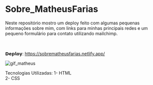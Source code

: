 # Sobre_MatheusFarias
Neste repositório mostro um deploy feito com algumas pequenas informações sobre mim, com links para minhas principais redes e um pequeno formulário para contato utilizando mailchimp.
<br><br><br>

𝗗𝗲𝗽𝗹𝗼𝘆: https://sobrematheusfarias.netlify.app/

![gif_matheus](https://user-images.githubusercontent.com/101764993/159959092-5bd43a4f-4bcc-4b08-b330-6fa9533a8983.gif)

Tecnologias Utilizadas:
1- HTML <br>
2- CSS  <br>
